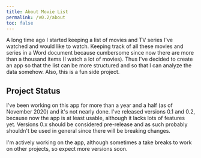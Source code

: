 ```yaml
---
title: About Movie List
permalink: /v0.2/about
toc: false
---
```


A long time ago I started keeping a list of movies and TV series I've watched and would like to watch. Keeping track
of all these movies and series in a Word document because cumbersome since now there are more than a thousand items
(I watch a lot of movies). Thus I've decided to create an app so that the list can be more structured and so that I can
analyze the data somehow. Also, this is a fun side project.

## Project Status

I've been working on this app for more than a year and a half (as of November 2020) and it's not nearly done. I've
released versions 0.1 and 0.2, because now the app is at least usable, although it lacks lots of features yet.
Versions 0.x should be considered pre-release and as such probably shouldn't be used in general since there will be
breaking changes.

I'm actively working on the app, although sometimes a take breaks to work on other projects, so expect more versions
soon.
